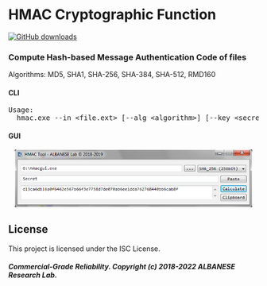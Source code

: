 # HMAC Cryptographic Function
[![GitHub downloads](https://img.shields.io/github/downloads/pedroalbanese/hmac/total.svg?logo=github&logoColor=white)](https://github.com/pedroalbanese/hmac/releases)

### Compute Hash-based Message Authentication Code of files
Algorithms: MD5, SHA1, SHA-256, SHA-384, SHA-512, RMD160

#### CLI
<PRE>Usage:
  hmac.exe --in &lt;file.ext&gt; [--alg &lt;algorithm&gt;] [--key &lt;secretkey&gt;]</PRE>
#### GUI
<div align="center">
 <img src="HMACGUI.png" width="95%" height="25%"></img>
</div>

## License

This project is licensed under the ISC License.

##### Commercial-Grade Reliability. Copyright (c) 2018-2022 ALBANESE Research Lab.
